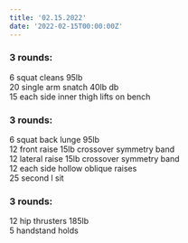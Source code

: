 ```yaml
---
title: '02.15.2022'
date: '2022-02-15T00:00:00Z'
---
```


### 3 rounds:      
6 squat cleans 95lb                
20 single arm snatch 40lb db               
15 each side inner thigh lifts on bench                

### 3 rounds:      
6 squat back lunge 95lb            
12 front raise 15lb crossover symmetry band        
12 lateral raise 15lb crossover symmetry band      
12 each side hollow oblique raises          
25 second l sit       

### 3 rounds:      
12 hip thrusters 185lb                
5 handstand holds                